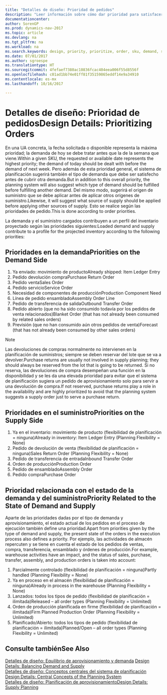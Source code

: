 ```yaml
---
title: "Detalles de diseño: Prioridad de pedidos"
description: "Leer información sobre cómo dar prioridad para satisfacer los requisitos de demanda y oferta."
documentationcenter: 
author: SorenGP
ms.prod: dynamics-nav-2017
ms.topic: article
ms.devlang: na
ms.tgt_pltfrm: na
ms.workload: na
ms.search.keywords: design, priority, prioritize, order, sku, demand, supply
ms.date: 07/01/2017
ms.author: sgroespe
ms.translationtype: HT
ms.sourcegitcommit: 4fefaef7380ac10836fcac404eea006f55d8556f
ms.openlocfilehash: c01ad1bb74e01ff81f35159865eddf14e9a34910
ms.contentlocale: es-mx
ms.lasthandoff: 10/16/2017

---
```

# <a name="design-details-prioritizing-orders"></a><span data-ttu-id="fb0fc-103">Detalles de diseño: Prioridad de pedidos</span><span class="sxs-lookup"><span data-stu-id="fb0fc-103">Design Details: Prioritizing Orders</span></span>
<span data-ttu-id="fb0fc-104">En una UA concreta, la fecha solicitada o disponible representa la máxima prioridad; la demanda de hoy se debe tratar antes que la de la semana que viene.</span><span class="sxs-lookup"><span data-stu-id="fb0fc-104">Within a given SKU, the requested or available date represents the highest priority; the demand of today should be dealt with before the demand of next week.</span></span> <span data-ttu-id="fb0fc-105">Pero además de esta prioridad general, el sistema de planificación sugerirá también el tipo de demanda que debe ser satisfecho antes de cubrir otra demanda.</span><span class="sxs-lookup"><span data-stu-id="fb0fc-105">But in addition to this overall priority, the planning system will also suggest which type of demand should be fulfilled before fulfilling another demand.</span></span> <span data-ttu-id="fb0fc-106">Del mismo modo, sugerirá el origen de suministro que se debe aplicar antes de aplicar otros orígenes de suministro.</span><span class="sxs-lookup"><span data-stu-id="fb0fc-106">Likewise, it will suggest what source of supply should be applied before applying other sources of supply.</span></span> <span data-ttu-id="fb0fc-107">Esto se realice según las prioridades de pedido.</span><span class="sxs-lookup"><span data-stu-id="fb0fc-107">This is done according to order priorities.</span></span>  
  
<span data-ttu-id="fb0fc-108">La demanda y el suministro cargados contribuyen a un perfil del inventario proyectado según las prioridades siguientes:</span><span class="sxs-lookup"><span data-stu-id="fb0fc-108">Loaded demand and supply contribute to a profile for the projected inventory according to the following priorities:</span></span>  
  
## <a name="priorities-on-the-demand-side"></a><span data-ttu-id="fb0fc-109">Prioridades en la demanda</span><span class="sxs-lookup"><span data-stu-id="fb0fc-109">Priorities on the Demand Side</span></span>  
1. <span data-ttu-id="fb0fc-110">Ya enviado: movimiento de producto</span><span class="sxs-lookup"><span data-stu-id="fb0fc-110">Already shipped: Item Ledger Entry</span></span>  
2. <span data-ttu-id="fb0fc-111">Pedido devolución compra</span><span class="sxs-lookup"><span data-stu-id="fb0fc-111">Purchase Return Order</span></span>  
3. <span data-ttu-id="fb0fc-112">Pedido venta</span><span class="sxs-lookup"><span data-stu-id="fb0fc-112">Sales Order</span></span>  
4. <span data-ttu-id="fb0fc-113">Pedido servicio</span><span class="sxs-lookup"><span data-stu-id="fb0fc-113">Service Order</span></span>  
5. <span data-ttu-id="fb0fc-114">Necesidad de componentes de producción</span><span class="sxs-lookup"><span data-stu-id="fb0fc-114">Production Component Need</span></span>  
6. <span data-ttu-id="fb0fc-115">Línea de pedido ensamblado</span><span class="sxs-lookup"><span data-stu-id="fb0fc-115">Assembly Order Line</span></span>  
7. <span data-ttu-id="fb0fc-116">Pedido de transferencia de salida</span><span class="sxs-lookup"><span data-stu-id="fb0fc-116">Outbound Transfer Order</span></span>  
8. <span data-ttu-id="fb0fc-117">Pedido abierto (que no ha sido consumido todavía por los pedidos de venta relacionados)</span><span class="sxs-lookup"><span data-stu-id="fb0fc-117">Blanket Order (that has not already been consumed by related sales orders)</span></span>  
9. <span data-ttu-id="fb0fc-118">Previsión (que no han consumido aún otros pedidos de venta)</span><span class="sxs-lookup"><span data-stu-id="fb0fc-118">Forecast (that has not already been consumed by other sales orders)</span></span>  
  
> [!NOTE]  
>  <span data-ttu-id="fb0fc-119">Las devoluciones de compras normalmente no intervienen en la planificación de suministros; siempre se deben reservar del lote que se va a devolver.</span><span class="sxs-lookup"><span data-stu-id="fb0fc-119">Purchase returns are usually not involved in supply planning; they should always be reserved from the lot that is going to be returned.</span></span> <span data-ttu-id="fb0fc-120">Si no reserva, las devoluciones de compra desempeñan una función en la disponibilidad y se les da una elevada prioridad para evitar que el sistema de planificación sugiera un pedido de aprovisionamiento solo para servir a una devolución de compra.</span><span class="sxs-lookup"><span data-stu-id="fb0fc-120">If not reserved, purchase returns play a role in the availability and are highly prioritized to avoid that the planning system suggests a supply order just to serve a purchase return.</span></span>  
  
## <a name="priorities-on-the-supply-side"></a><span data-ttu-id="fb0fc-121">Prioridades en el suministro</span><span class="sxs-lookup"><span data-stu-id="fb0fc-121">Priorities on the Supply Side</span></span>  
1. <span data-ttu-id="fb0fc-122">Ya en el inventario: movimiento de producto (flexibilidad de planificación = ninguna)</span><span class="sxs-lookup"><span data-stu-id="fb0fc-122">Already in inventory: Item Ledger Entry (Planning Flexibility = None)</span></span>  
2. <span data-ttu-id="fb0fc-123">Pedido de devolución de venta (flexibilidad de planificación = ninguna)</span><span class="sxs-lookup"><span data-stu-id="fb0fc-123">Sales Return Order (Planning Flexibility = None)</span></span>  
3. <span data-ttu-id="fb0fc-124">Pedido de transferencia de entrada</span><span class="sxs-lookup"><span data-stu-id="fb0fc-124">Inbound Transfer Order</span></span>  
4. <span data-ttu-id="fb0fc-125">Orden de producción</span><span class="sxs-lookup"><span data-stu-id="fb0fc-125">Production Order</span></span>  
5. <span data-ttu-id="fb0fc-126">Pedido de ensamblado</span><span class="sxs-lookup"><span data-stu-id="fb0fc-126">Assembly Order</span></span>  
6. <span data-ttu-id="fb0fc-127">Pedido compra</span><span class="sxs-lookup"><span data-stu-id="fb0fc-127">Purchase Order</span></span>  
  
## <a name="priority-related-to-the-state-of-demand-and-supply"></a><span data-ttu-id="fb0fc-128">Prioridad relacionada con el estado de la demanda y del suministro</span><span class="sxs-lookup"><span data-stu-id="fb0fc-128">Priority Related to the State of Demand and Supply</span></span>  
<span data-ttu-id="fb0fc-129">Aparte de las prioridades dadas por el tipo de demanda y aprovisionamiento, el estado actual de los pedidos en el proceso de ejecución también define una prioridad.</span><span class="sxs-lookup"><span data-stu-id="fb0fc-129">Apart from priorities given by the type of demand and supply, the present state of the orders in the execution process also defines a priority.</span></span> <span data-ttu-id="fb0fc-130">Por ejemplo, las actividades de almacén repercuten y se tiene en cuenta el estado de los pedidos de ventas, compra, transferencia, ensamblado y órdenes de producción.</span><span class="sxs-lookup"><span data-stu-id="fb0fc-130">For example, warehouse activities have an impact, and the status of sales, purchase, transfer, assembly, and production orders is taken into account:</span></span>  
  
1. <span data-ttu-id="fb0fc-131">Parcialmente controlado (flexibilidad de planificación = ninguna)</span><span class="sxs-lookup"><span data-stu-id="fb0fc-131">Partly handled (Planning Flexibility = None)</span></span>  
2. <span data-ttu-id="fb0fc-132">Ya en proceso en el almacén (flexibilidad de planificación = ninguna)</span><span class="sxs-lookup"><span data-stu-id="fb0fc-132">Already in process in the warehouse (Planning Flexibility = None)</span></span>  
3. <span data-ttu-id="fb0fc-133">Lanzados: todos los tipos de pedido (flexibilidad de planificación = ilimitada)</span><span class="sxs-lookup"><span data-stu-id="fb0fc-133">Released – all order types (Planning Flexibility = Unlimited)</span></span>  
4. <span data-ttu-id="fb0fc-134">Orden de producción planificada en firme (flexibilidad de planificación = ilimitada)</span><span class="sxs-lookup"><span data-stu-id="fb0fc-134">Firm Planned Production Order (Planning Flexibility = Unlimited)</span></span>  
5. <span data-ttu-id="fb0fc-135">Planificado/Abierto: todos los tipos de pedido (flexibilidad de planificación = ilimitada)</span><span class="sxs-lookup"><span data-stu-id="fb0fc-135">Planned/Open – all order types (Planning Flexibility = Unlimited)</span></span>  
  
## <a name="see-also"></a><span data-ttu-id="fb0fc-136">Consulte también</span><span class="sxs-lookup"><span data-stu-id="fb0fc-136">See Also</span></span>  
<span data-ttu-id="fb0fc-137">[Detalles de diseño: Equilibrio de aprovisionamiento y demanda](design-details-balancing-demand-and-supply.md) </span><span class="sxs-lookup"><span data-stu-id="fb0fc-137">[Design Details: Balancing Demand and Supply](design-details-balancing-demand-and-supply.md) </span></span>  
<span data-ttu-id="fb0fc-138">[Detalles de diseño: Conceptos centrales del sistema de planificación](design-details-central-concepts-of-the-planning-system.md) </span><span class="sxs-lookup"><span data-stu-id="fb0fc-138">[Design Details: Central Concepts of the Planning System](design-details-central-concepts-of-the-planning-system.md) </span></span>  
[<span data-ttu-id="fb0fc-139">Detalles de diseño: Planificación de aprovisionamiento</span><span class="sxs-lookup"><span data-stu-id="fb0fc-139">Design Details: Supply Planning</span></span>](design-details-supply-planning.md)
